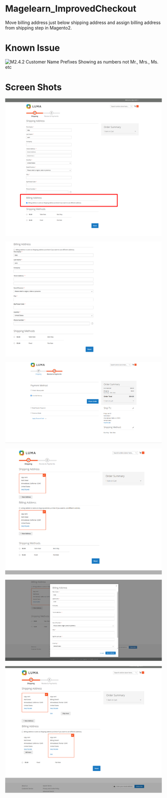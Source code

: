 # Magelearn_ImprovedCheckout
Move billing address just below shipping address and assign billing address from shipping step in Magento2.

# Known Issue
![M2.4.2 Customer Name Prefixes Showing as numbers not Mr., Mrs., Ms. etc](https://github.com/magento/magento2/issues/32177)

# Screen Shots

![First Step](/assests/Checkout%20(1).png)

![Second Step](/assests/Checkout_2.png)

![Third Step](/assests/Checkout_3.png)

![Fourth Step](/assests/Checkout_4.png)

![Fifth Step](/assests/Checkout_5.png)

![Sixth Step](/assests/Checkout_6.png)
